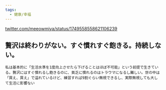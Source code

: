 ```yaml
---
tags:
  - 健康/幸福
---
```

[twitter.com/meeowmiya/status/1749558558621106239](https://twitter.com/meeowmiya/status/1749558558621106239)

## 贅沢は終わりがない。すぐ慣れすぐ飽きる。持続しない。

```
私は基本的に「生活水準を1度向上させたら下げることはほぼ不可能」という前提で生きている。贅沢にはすぐ慣れるし飽きるのに、貧乏に慣れるのはトラウマになるし難しい。世の中は「買え、買え」で溢れているけど、練習すれば9割ぐらい無視できるし、実際無視しても大して生活に影響ない
```


